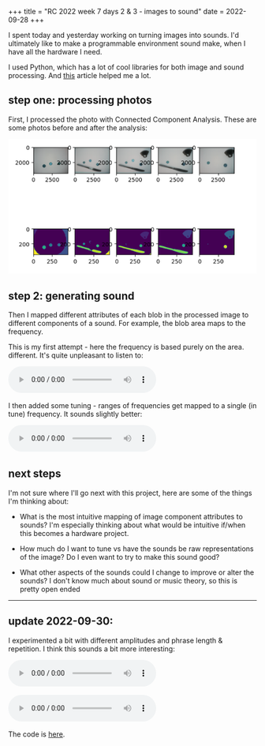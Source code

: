 +++
title = "RC 2022 week 7 days 2 & 3 - images to sound"
date = 2022-09-28
+++

I spent today and yesterday working on turning images into sounds.  I'd ultimately like to make a programmable environment sound make, when I have all the hardware I need.

I used Python, which has a lot of cool libraries for both image and sound processing.  And [this](https://towardsdatascience.com/music-in-python-2f054deb41f4) article helped me a lot.

## step one: processing photos

First, I processed the photo with Connected Component Analysis.  These are some photos before and after the analysis:

![Two rows, each of five small images.  The first row is photos of household objects on a white background.  The second row are the photos after being processed with CCA: purple backgrounds, with the objects blocks in different colors.](5_images_CCA.png "Photos before and after CCA")  

## step 2: generating sound

Then I mapped different attributes of each blob in the processed image to different components of a sound.  For example, the blob area maps to the frequency.

This is my first attempt - here the frequency is based purely on the area.  different.  It's quite unpleasant to listen to:

<audio controls src="untuned.mp3" alt="Very dissonant sounds"></audio>

I then added some tuning - ranges of frequencies get mapped to a single (in tune) frequency.  It sounds slightly better:

<audio controls src="tuned.mp3" alt="Slightly less dissonant sounds."></audio>

## next steps

I'm not sure where I'll go next with this project, here are some of the things I'm thinking about:

- What is the most intuitive mapping of image component attributes to sounds?  I'm especially thinking about what would be intuitive if/when this becomes a hardware project.

- How much do I want to tune vs have the sounds be raw representations of the image?  Do I even want to try to make this sound good?

- What other aspects of the sounds could I change to improve or alter the sounds?  I don't know much about sound or music theory, so this is pretty open ended

-----
## update 2022-09-30:

I experimented a bit with different amplitudes and phrase length & repetition.  I think this sounds a bit more interesting:

<audio controls src="v3.mp3" alt="This sounds like a modem struggling to connect to the internet."></audio>

<audio controls src="v4.mp3" alt="This sounds like angry bots in a low budget sci fi movie."></audio>

The code is [here](https://github.com/nsreeen/image2sound).
